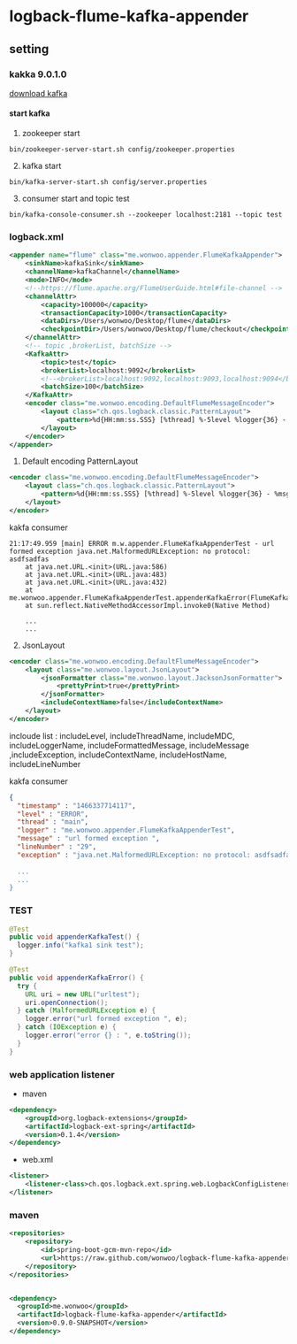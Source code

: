 # logback-flume-kafka-appender

## setting

### kakka 9.0.1.0
[download kafka](http://kafka.apache.org/downloads.html "download kafka")

#### start kafka
1. zookeeper start
```
bin/zookeeper-server-start.sh config/zookeeper.properties
```

2. kafka start
```
bin/kafka-server-start.sh config/server.properties
```

3. consumer start and topic test
```
bin/kafka-console-consumer.sh --zookeeper localhost:2181 --topic test
```

### logback.xml
```xml
<appender name="flume" class="me.wonwoo.appender.FlumeKafkaAppender">
    <sinkName>kafkaSink</sinkName>
    <channelName>kafkaChannel</channelName>
    <mode>INFO</mode>
    <!--https://flume.apache.org/FlumeUserGuide.html#file-channel -->
    <channelAttr>
        <capacity>100000</capacity>
        <transactionCapacity>1000</transactionCapacity>
        <dataDirs>/Users/wonwoo/Desktop/flume</dataDirs>
        <checkpointDir>/Users/wonwoo/Desktop/flume/checkout</checkpointDir>
    </channelAttr>
    <!-- topic ,brokerList, batchSize -->
    <KafkaAttr>
        <topic>test</topic>
        <brokerList>localhost:9092</brokerList>
        <!--<brokerList>localhost:9092,localhost:9093,localhost:9094</brokerList>-->
        <batchSize>100</batchSize>
    </KafkaAttr>
    <encoder class="me.wonwoo.encoding.DefaultFlumeMessageEncoder">
        <layout class="ch.qos.logback.classic.PatternLayout">
            <pattern>%d{HH:mm:ss.SSS} [%thread] %-5level %logger{36} - %msg</pattern>
        </layout>
    </encoder>
</appender>
```

1. Default encoding PatternLayout 
```xml
<encoder class="me.wonwoo.encoding.DefaultFlumeMessageEncoder">
    <layout class="ch.qos.logback.classic.PatternLayout">
        <pattern>%d{HH:mm:ss.SSS} [%thread] %-5level %logger{36} - %msg</pattern>
    </layout>
</encoder>
```

kakfa consumer 

```
21:17:49.959 [main] ERROR m.w.appender.FlumeKafkaAppenderTest - url formed exception java.net.MalformedURLException: no protocol: asdfsadfas
	at java.net.URL.<init>(URL.java:586)
	at java.net.URL.<init>(URL.java:483)
	at java.net.URL.<init>(URL.java:432)
	at me.wonwoo.appender.FlumeKafkaAppenderTest.appenderKafkaError(FlumeKafkaAppenderTest.java:25)
	at sun.reflect.NativeMethodAccessorImpl.invoke0(Native Method)
	
	...
	...
```

2. JsonLayout
```xml
<encoder class="me.wonwoo.encoding.DefaultFlumeMessageEncoder">
    <layout class="me.wonwoo.layout.JsonLayout">
        <jsonFormatter class="me.wonwoo.layout.JacksonJsonFormatter">
            <prettyPrint>true</prettyPrint>
        </jsonFormatter>
        <includeContextName>false</includeContextName>
    </layout>
</encoder>
```
incloude list : 
includeLevel, includeThreadName, includeMDC, includeLoggerName, includeFormattedMessage, includeMessage ,includeException, includeContextName, includeHostName, includeLineNumber

kakfa consumer 

```json
{
  "timestamp" : "1466337714117",
  "level" : "ERROR",
  "thread" : "main",
  "logger" : "me.wonwoo.appender.FlumeKafkaAppenderTest",
  "message" : "url formed exception ",
  "lineNumber" : "29",
  "exception" : "java.net.MalformedURLException: no protocol: asdfsadfas\n\tat java.net.URL.<init>(URL.java:586)\n\tat java.net.URL.<init>(URL.java:483)\n\tat java.net.URL.<init>(URL.java:432)\n\tat me.wonwoo.appender.FlumeKafkaAppenderTest.appenderKafkaError(FlumeKafkaAppenderTest.java:26)\n\tat sun.reflect.NativeMethodAccessorImpl.invoke0(Native Method)\n\tat sun.reflect.NativeMethodAccessorImpl.invoke(NativeMethodAccessorImpl.java:62
  
  ...
  ...
}
```

### TEST

```java
@Test
public void appenderKafkaTest() {
  logger.info("kafka1 sink test");
}

@Test
public void appenderKafkaError() {
  try {
    URL uri = new URL("urltest");
    uri.openConnection();
  } catch (MalformedURLException e) {
    logger.error("url formed exception ", e);
  } catch (IOException e) {
    logger.error("error {} : ", e.toString());
  }
}
```

### web application listener
- maven
```xml
<dependency>
    <groupId>org.logback-extensions</groupId>
    <artifactId>logback-ext-spring</artifactId>
    <version>0.1.4</version>
</dependency>
```

- web.xml
```xml
<listener>
    <listener-class>ch.qos.logback.ext.spring.web.LogbackConfigListener</listener-class>
</listener>
```



### maven

```xml
<repositories>
	<repository>
	    <id>spring-boot-gcm-mvn-repo</id>
	    <url>https://raw.github.com/wonwoo/logback-flume-kafka-appender/mvn-repo/</url>
	</repository>
</repositories>


<dependency>
  <groupId>me.wonwoo</groupId>
  <artifactId>logback-flume-kafka-appender</artifactId>
  <version>0.9.0-SNAPSHOT</version>
</dependency>
```




